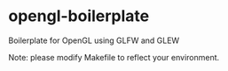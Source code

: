opengl-boilerplate
==================

Boilerplate for OpenGL using GLFW and GLEW

Note: please modify Makefile to reflect your environment.
